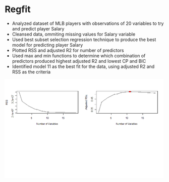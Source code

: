 # Regfit
* Analyzed dataset of MLB players with  observations of 20 variables to try and predict player Salary
* Cleansed data, ommiting missing values for Salary variable
* Used best subset selection regression technique to produce the best model for predicting player Salary 
* Plotted RSS and adjusted R2 for number of predictors
* Used max and min functions to determine which combination of predictors produced highest adjusted R2 and lowest CP and BIC
* Identified model 11 as the best fit for the data, using adjusted R2 and RSS as the criteria 

![](https://github.com/shanenemeth/Regfit/blob/main/regfit.png)
